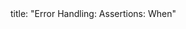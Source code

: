 <frontmatter>
title: "Error Handling: Assertions: When"
</frontmatter>

<include src="unit-inPage-asFlat.md" boilerplate />